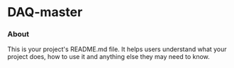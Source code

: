 DAQ-master
==========

### About

This is your project's README.md file. It helps users understand what your
project does, how to use it and anything else they may need to know.